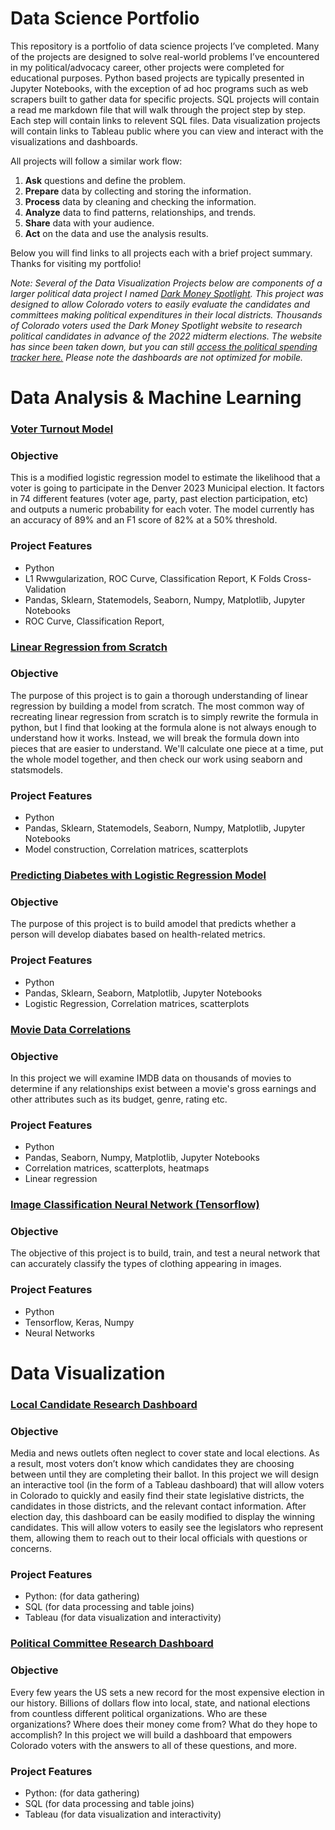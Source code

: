 # Data Science Portfolio 


This repository is a portfolio of data science projects I’ve completed. Many of the projects are designed to solve real-world problems I’ve encountered in my political/advocacy career, other projects were completed for educational purposes. Python based projects are typically presented in Jupyter Notebooks, with the exception of ad hoc programs such as web scrapers built to gather data for specific projects. SQL projects will contain a read me markdown file that will walk through the project step by step. Each step will contain links to relevent SQL files. Data visualization projects will contain links to Tableau public where you can view and interact with the visualizations and dashboards.

All projects will follow a similar work flow:

1. **Ask** questions and define the problem.
2. **Prepare** data by collecting and storing the information.
3. **Process** data by cleaning and checking the information.
4. **Analyze** data to find patterns, relationships, and trends.
5. **Share** data with your audience.
6. **Act** on the data and use the analysis results.

Below you will find links to all projects each with a brief project summary. Thanks for visiting my portfolio!

_Note: Several of the Data Visualization Projects below are components of a larger political data project I named [Dark Money Spotlight](https://public.tableau.com/app/profile/jon.biggerstaff/viz/ColoradoPoliticalSpendingTracker2/DistrictDash). This project was designed to allow Colorado voters to easily evaluate the candidates and committees making political expenditures in their local districts. Thousands of Colorado voters used the Dark Money Spotlight website to research political candidates in advance of the 2022 midterm elections. The website has since been taken down, but you can still [access the political spending tracker here.](https://public.tableau.com/app/profile/jon.biggerstaff/viz/ColoradoPoliticalSpendingTracker2/DistrictDash) Please note the dashboards are not optimized for mobile._


# Data Analysis & Machine Learning

### [Voter Turnout Model](https://github.com/jonbig/Data_Science_Portfolio/tree/main/data_analysis_projects/voter_turnout_model)

### **Objective**

This is a modified logistic regression model to estimate the likelihood that a voter is going to participate in the Denver 2023 Municipal election. It factors in 74 different features (voter age, party, past election participation, etc) and outputs a numeric probability for each voter. The model currently has an accuracy of 89% and an F1 score of 82% at a 50% threshold.

### **Project Features**

- Python
- L1 Rwwgularization, ROC Curve, Classification Report, K Folds Cross-Validation
- Pandas, Sklearn, Statemodels, Seaborn, Numpy, Matplotlib, Jupyter Notebooks
- ROC Curve, Classification Report,

### [Linear Regression from Scratch](https://github.com/jonbig/Data_Science_Portfolio/blob/main/data_analysis_projects/linear_regression_from_scratch/%20linear_regression_scratch.ipynb)

### **Objective**

The purpose of this project is to gain a thorough understanding of linear regression by building a model from scratch. The most common way of recreating linear regression from scratch is to simply rewrite the formula in python, but I find that looking at the formula alone is not always enough to understand how it works. Instead, we will break the formula down into pieces that are easier to understand. We'll calculate one piece at a time, put the whole model together, and then check our work using seaborn and statsmodels.

### **Project Features**

- Python
- Pandas, Sklearn, Statemodels, Seaborn, Numpy, Matplotlib, Jupyter Notebooks
- Model construction, Correlation matrices, scatterplots

### [Predicting Diabetes with Logistic Regression Model](https://github.com/jonbig/Data_Science_Portfolio/tree/main/data_analysis_projects/diabetes_logistic_regression)

### **Objective**

The purpose of this project is to build amodel that predicts whether a person will develop diabates based on health-related metrics.

### **Project Features**

- Python
- Pandas, Sklearn, Seaborn, Matplotlib, Jupyter Notebooks
- Logistic Regression, Correlation matrices, scatterplots

### [Movie Data Correlations](https://github.com/jonbig/Data_Science_Portfolio/tree/main/data_analysis_projects/movie_data_correlation_testing)

### **Objective**

In this project we will examine IMDB data on thousands of movies to determine if any relationships exist between a movie's gross earnings and other attributes such as its budget, genre, rating etc.

### **Project Features**

- Python
- Pandas, Seaborn, Numpy, Matplotlib, Jupyter Notebooks
- Correlation matrices, scatterplots, heatmaps
- Linear regression

### [Image Classification Neural Network (Tensorflow)](https://github.com/jonbig/Data_Science_Portfolio/blob/main/machine_learning_projects/image_classification_neural_network/image_classification_neural_network.ipynb)

### **Objective**

The objective of this project is to build, train, and test a neural network that can accurately classify the types of clothing appearing in images.

### **Project Features**
- Python
- Tensorflow, Keras, Numpy
- Neural Networks

# Data Visualization

### [Local Candidate Research Dashboard](https://github.com/jonbig/Data_Science_Portfolio/tree/main/data_visualization_projects/voting_district_locater)

### **Objective**

Media and news outlets often neglect to cover state and local elections. As a result, most voters don’t know which candidates they are choosing between until they are completing their ballot. In this project we will design an interactive tool (in the form of a Tableau dashboard) that will allow voters in Colorado to quickly and easily find their state legislative districts, the candidates in those districts, and the relevant contact information. After election day, this dashboard can be easily modified to display the winning candidates. This will allow voters to easily see the legislators who represent them, allowing them to reach out to their local officials with questions or concerns.

### **Project Features**

- Python: (for data gathering)
- SQL (for data processing and table joins)
- Tableau (for data visualization and interactivity)


### [Political Committee Research Dashboard](https://github.com/jonbig/Data_Science_Portfolio/tree/main/data_visualization_projects/political_committee_research_dashboard)

### **Objective**

Every few years the US sets a new record for the most expensive election in our history. Billions of dollars flow into local, state, and national elections from countless different political organizations. Who are these organizations? Where does their money come from? What do they hope to accomplish? In this project we will build a dashboard that empowers Colorado voters with the answers to all of these questions, and  more.


### **Project Features**

- Python: (for data gathering)
- SQL (for data processing and table joins)
- Tableau (for data visualization and interactivity)
